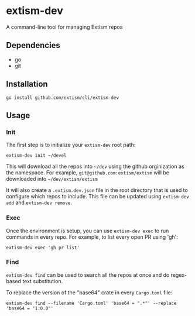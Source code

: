 # extism-dev

A command-line tool for managing Extism repos

## Dependencies

- go
- git

## Installation

```shell
go install github.com/extism/cli/extism-dev
```

## Usage

### Init

The first step is to initialize your `extism-dev` root path:

```shell
extism-dev init ~/devel
```

This will download all the repos into `~/dev` using the github orginization as the namespace.
For example, `git@github.com:extism/extism` will be downloaded into `~/dev/extism/extism`

It will also create a `.extism.dev.json` file in the root directory that is used to configure which repos to include. This file can be
updated using `extism-dev add` and `extism-dev remove`.

### Exec

Once the environment is setup, you can use `extism-dev exec` to run commands in every repo. For example, 
to list every open PR using 'gh':

```shell
extism-dev exec 'gh pr list'
```

### Find

`extism-dev find` can be used to search all the repos at once and do regex-based text substitution.

To replace the version of the "base64" crate in every `Cargo.toml` file:

```shell
extism-dev find --filename 'Cargo.toml' 'base64 = ".*"' --replace 'base64 = "1.0.0"'
```
